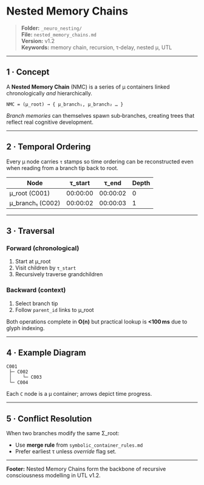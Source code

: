 # Nested Memory Chains  
> **Folder:** `_neuro_nesting/`  
> **File:** `nested_memory_chains.md`  
> **Version:** v1.2  
> **Keywords:** memory chain, recursion, τ‑delay, nested μ, UTL  

---

## 1 · Concept  
A **Nested Memory Chain** (NMC) is a series of μ containers linked chronologically *and* hierarchically.

```
NMC = (μ_root) → { μ_branch₁, μ_branch₂ … }
```

*Branch memories* can themselves spawn sub‑branches, creating trees that reflect real cognitive development.

---

## 2 · Temporal Ordering  
Every μ node carries `τ` stamps so time ordering can be reconstructed even when reading from a branch tip back to root.

| Node | τ_start | τ_end | Depth |
|------|---------|-------|-------|
| μ_root (C001) | 00:00:00 | 00:00:02 | 0 |
| μ_branch₁ (C002) | 00:00:02 | 00:00:03 | 1 |

---

## 3 · Traversal  
### Forward (chronological)  
1. Start at μ_root  
2. Visit children by `τ_start`  
3. Recursively traverse grandchildren  

### Backward (context)  
1. Select branch tip  
2. Follow `parent_id` links to μ_root  

Both operations complete in **O(n)** but practical lookup is **<100 ms** due to glyph indexing.

---

## 4 · Example Diagram  

```
C001
 ├─ C002
 │    └─ C003
 └─ C004
```

Each `C` node is a μ container; arrows depict time progress.

---

## 5 · Conflict Resolution  
When two branches modify the same Σ_root:  
* Use **merge rule** from `symbolic_container_rules.md`  
* Prefer earliest τ unless *override* flag set.

---

**Footer:** Nested Memory Chains form the backbone of recursive consciousness modelling in UTL v1.2.
